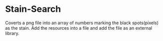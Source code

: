 # Stain-Search
Coverts a png file into an array of numbers marking the black spots(pixels) as the stain.
Add the resources into a file and add the file as an external library. 

